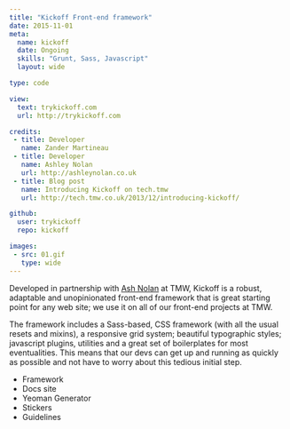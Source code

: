 ```yaml
---
title: "Kickoff Front-end framework"
date: 2015-11-01
meta:
  name: kickoff
  date: Ongoing
  skills: "Grunt, Sass, Javascript"
  layout: wide

type: code

view:
  text: trykickoff.com
  url: http://trykickoff.com

credits:
 - title: Developer
   name: Zander Martineau
 - title: Developer
   name: Ashley Nolan
   url: http://ashleynolan.co.uk
 - title: Blog post
   name: Introducing Kickoff on tech.tmw
   url: http://tech.tmw.co.uk/2013/12/introducing-kickoff/

github:
  user: trykickoff
  repo: kickoff

images:
 - src: 01.gif
   type: wide
---
```

Developed in partnership with [Ash Nolan](http://ashleynolan.co.uk/) at TMW, Kickoff is a robust, adaptable and unopinionated front-end framework that is great starting point for any web site; we use it on all of our front-end projects at TMW.

The framework includes a Sass-based, CSS framework (with all the usual resets and mixins), a responsive grid system; beautiful typographic styles; javascript plugins, utilities and a great set of boilerplates for most eventualities. This means that our devs can get up and running as quickly as possible and not have to worry about this tedious initial step.

- Framework
- Docs site
- Yeoman Generator
- Stickers
- Guidelines
